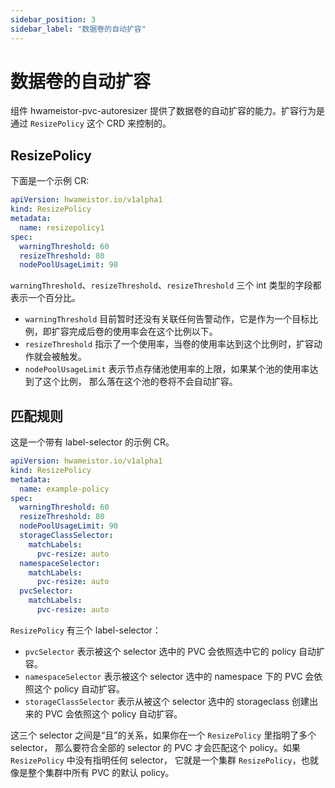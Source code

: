 ```yaml
---
sidebar_position: 3
sidebar_label: "数据卷的自动扩容"
---
```


# 数据卷的自动扩容

组件 hwameistor-pvc-autoresizer 提供了数据卷的自动扩容的能力。扩容行为是通过 `ResizePolicy` 这个 CRD 来控制的。

## ResizePolicy

下面是一个示例 CR:

```yaml
apiVersion: hwameistor.io/v1alpha1
kind: ResizePolicy
metadata:
  name: resizepolicy1
spec:
  warningThreshold: 60
  resizeThreshold: 80
  nodePoolUsageLimit: 90
```

`warningThreshold`、`resizeThreshold`、`resizeThreshold` 三个 int 类型的字段都表示一个百分比。

- `warningThreshold` 目前暂时还没有关联任何告警动作，它是作为一个目标比例，即扩容完成后卷的使用率会在这个比例以下。
- `resizeThreshold` 指示了一个使用率，当卷的使用率达到这个比例时，扩容动作就会被触发。
- `nodePoolUsageLimit` 表示节点存储池使用率的上限，如果某个池的使用率达到了这个比例，
  那么落在这个池的卷将不会自动扩容。

## 匹配规则

这是一个带有 label-selector 的示例 CR。

```yaml
apiVersion: hwameistor.io/v1alpha1
kind: ResizePolicy
metadata:
  name: example-policy
spec:
  warningThreshold: 60
  resizeThreshold: 80
  nodePoolUsageLimit: 90
  storageClassSelector:
    matchLabels:
      pvc-resize: auto
  namespaceSelector:
    matchLabels:
      pvc-resize: auto
  pvcSelector:
    matchLabels:
      pvc-resize: auto
```

`ResizePolicy` 有三个 label-selector：

- `pvcSelector` 表示被这个 selector 选中的 PVC 会依照选中它的 policy 自动扩容。
- `namespaceSelector` 表示被这个 selector 选中的 namespace 下的 PVC 会依照这个 policy 自动扩容。
- `storageClassSelector` 表示从被这个 selector 选中的 storageclass 创建出来的 PVC 会依照这个 policy 自动扩容。

这三个 selector 之间是“且”的关系，如果你在一个 `ResizePolicy` 里指明了多个 selector，
那么要符合全部的 selector 的 PVC 才会匹配这个 policy。如果 `ResizePolicy` 中没有指明任何 selector，
它就是一个集群 `ResizePolicy`，也就像是整个集群中所有 PVC 的默认 policy。
